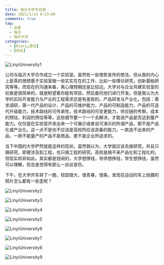 ```yaml
---
title: 临沂大学半日游
date: 2021/1/14 8:23:00
comments: true
tag: 
  - 出差
  - 临沂
  - 临沂大学
categories:
  - [Diary,游记]
  - [创业]
---
```


![LinyiUniversity1](https://oss.xknife.net/LinyiUniversity1.jpg)

公司与临沂大学合作成立一个实验室。虽然有一些借势宣传的想法，但从我的内心上是真的很想基于实验室做一些实实在在的工作，比如一些理论研究，创新基础研究等等。而现在的沟通来看，离心理预期还是比较远。大学对与企业共建实验室的初衷是很简单的，就是盼望着你能有项目，然后委托他们进行开发。但是我认为大学的实际开发能力与产业的工程需求还是有差距的。产品研发与产业化，包括：需求调研，第一代产品的设计，产品的可维护能力，产品的可制造能力，产品的可迭代升级能力，技术路线的可传承性，技术路线的可变更能力，供应链的考察，成本的预估，利润的预估等等，这些细节要一个一个去解决，才能说产品是否达到量产能力。仅仅是在实验室开发出来一个可展示或者说可演示的所谓产品，那不是产品化或产业化。这一点不是也不应该是高校所应该具备的能力。一款造不出来的产品，一款不能量产的产品不是商品，更不是企业所追求的。

当下中国的大学俨然就是这样的现状。虽然我以为，大学就应该去做研究，并且只搞研究，即便涉及到工程，也只搞工程的研究。高校是搞不来产品化和工程化的。但现实却非如此。其实都是钱闹的，大学想挣钱，导师想挣钱，学生想挣钱，虽然可以理解，但总是觉得有那么一丝丝哀伤。

下午，在大学开车转了一圈，校园很大，很青春，很美。发现在运动的车上拍摄的照片怎么都有一些歪呢？

![LinyiUniversity2](https://oss.xknife.net/LinyiUniversity2.jpg)

![LinyiUniversity3](https://oss.xknife.net/LinyiUniversity3.jpg)

![LinyiUniversity4](https://oss.xknife.net/LinyiUniversity4.jpg)

![LinyiUniversity5](https://oss.xknife.net/LinyiUniversity5.jpg)

![LinyiUniversity6](https://oss.xknife.net/LinyiUniversity6.jpg)

![LinyiUniversity7](https://oss.xknife.net/LinyiUniversity7.jpg)

![LinyiUniversity8](https://oss.xknife.net/LinyiUniversity8.jpg)

![LinyiUniversity9](https://oss.xknife.net/LinyiUniversity9.jpg)